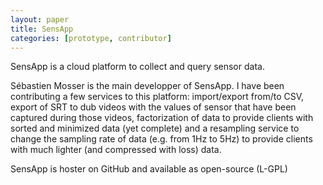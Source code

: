 ```yaml
---
layout: paper
title: SensApp
categories: [prototype, contributor]
---
```


SensApp is a cloud platform to collect and query sensor data.

Sébastien Mosser is the main developper of SensApp. I have been contributing a few services to this platform: import/export from/to CSV, export of SRT to dub videos with the values of sensor that have been captured during those videos, factorization of data to provide clients with sorted and minimized data (yet complete) and a resampling service to change the sampling rate of data (e.g. from 1Hz to 5Hz) to provide clients with much lighter (and compressed with loss) data.

SensApp is hoster on GitHub and available as open-source (L-GPL)
